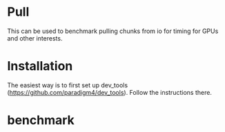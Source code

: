 # Pull
This can be used to benchmark pulling chunks from io for timing for GPUs and other interests. 
# Installation
The easiest way is to first set up dev_tools (https://github.com/paradigm4/dev_tools). Follow the instructions there.
# benchmark
